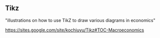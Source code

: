 ## Tikz 

"illustrations on how to use TikZ to draw various diagrams in economics"

https://sites.google.com/site/kochiuyu/Tikz#TOC-Macroeconomics